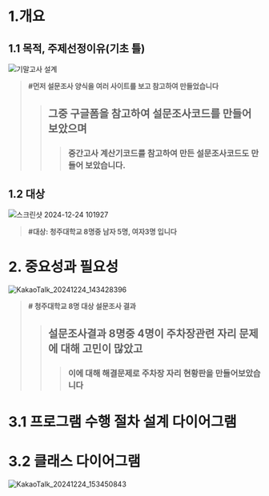 # 1.개요
## 1.1 목적, 주제선정이유(기초 틀) 
![기말고사 설계](https://github.com/user-attachments/assets/f7e75568-3879-4b06-b1c1-be3fb21ce712)
>**#먼저 설문조사 양식을 여러 사이트를 보고 참고하여 만들었습니다**
> >## 그중 구글폼을 참고하여 설문조사코드를 만들어 보았으며 
> > >### 중간고사 계산기코드를 참고하여 만든 설문조사코드도 만들어 보았습니다.
## 1.2  대상
![스크린샷 2024-12-24 101927](https://github.com/user-attachments/assets/12282712-23f1-4575-83b7-5799a2ad63eb)
>**#대상: 청주대학교 8명중 남자 5명, 여자3명 입니다**
# 2. 중요성과 필요성 
![KakaoTalk_20241224_143428396](https://github.com/user-attachments/assets/f3f1b3bc-d182-4355-9c63-b6a405d21ad4)
>**# 청주대학교 8명 대상 설문조사 결과**
> >## 설문조사결과 8명중 4명이 주차장관련 자리 문제에 대해 고민이 많았고
> > >### 이에 대해 해결문제로 주차장 자리 현황판을 만들어보았습니다
# 3.1 프로그램 수행 절차 설계 다이어그램 

# 3.2 클래스 다이어그램 
![KakaoTalk_20241224_153450843](https://github.com/user-attachments/assets/7bc34466-8598-47c5-86a7-5bd8f9900205)

